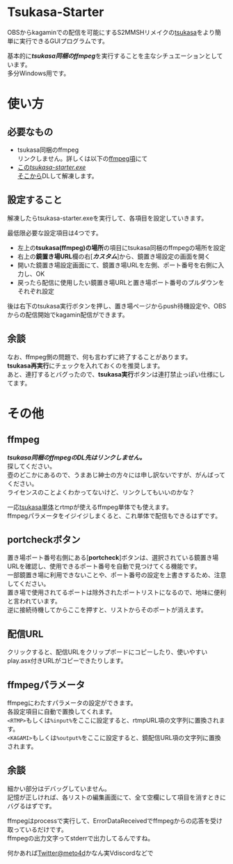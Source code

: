 # Tsukasa-Starter

OBSからkagaminでの配信を可能にするS2MMSHリメイクの[tsukasa](https://github.com/shinji3/tsukasa.exe)をより簡単に実行できるGUIプログラムです。

基本的に***tsukasa同梱のffmpeg***を実行することを主なシチュエーションとしています。  
多分Windows用です。

# 使い方

## 必要なもの

- tsukasa同梱のffmpeg  
リンクしません。詳しくは以下の[ffmpeg項](https://github.com/meto4d/tsukasa-starter#ffmpeg)にて
- [この*tsukasa-starter.exe*](https://github.com/meto4d/tsukasa-starter/releases)  
[そこから](https://github.com/meto4d/tsukasa-starter/releases)DLして解凍します。  

## 設定すること
解凍したらtsukasa-starter.exeを実行して、各項目を設定していきます。

最低限必要な設定項目は4つです。
- 左上の**tsukasa(ffmpeg)の場所**の項目にtsukasa同梱のffmpegの場所を設定
- 右上の**鏡置き場URL**欄の右[***カスタム***]から、鏡置き場設定の画面を開く
- 開いた鏡置き場設定画面にて、鏡置き場URLを左側、ポート番号を右側に入力し、OK
- 戻ったら配信に使用したい鏡置き場URLと置き場ポート番号のプルダウンをそれぞれ設定

後は右下のtsukasa実行ボタンを押し、置き場ページからpush待機設定や、OBSからの配信開始でkagamin配信ができます。

## 余談
なお、ffmpeg側の問題で、何も言わずに終了することがあります。  
**tsukasa再実行**にチェックを入れておくのを推奨します。  
あと、連打するとバグったので、**tsukasa実行**ボタンは連打禁止っぽい仕様にしてます。

# その他

## ffmpeg
***tsukasa同梱のffmpegのDL先はリンクしません。***  
探してください。  
壺のどこかにあるので、うまあじ紳士の方々には申し訳ないですが、がんばってください。  
ライセンスのことよくわかってないけど、リンクしてもいいのかな？

一応[tsukasa単体](https://github.com/shinji3/tsukasa.exe)とrtmpが使えるffmpeg単体でも使えます。  
ffmpegパラメータをイジイジしまくると、これ単体で配信もできるはずです。

## portcheckボタン

置き場ポート番号右側にある[**portcheck**]ボタンは、選択されている鏡置き場URLを確認し、使用できるポート番号を自動で見つけてくる機能です。  
一部鏡置き場に利用できないことや、ポート番号の設定を上書きするため、注意してください。  
置き場で使用されてるポートは除外されたポートリストになるので、地味に便利と言われています。  
逆に接続待機してからここを押すと、リストからそのポートが消えます。

## 配信URL

クリックすると、配信URLをクリップボードにコピーしたり、使いやすいplay.asx付きURLがコピーできたりします。

## ffmpegパラメータ

ffmpegにわたすパラメータの設定ができます。  
各設定項目に自動で置換してくれます。  
`<RTMP>`もしくは`%input%`をここに設定すると、rtmpURL項の文字列に置換されます。  
`<KAGAMI>`もしくは`%output%`をここに設定すると、鏡配信URL項の文字列に置換されます。  

## 余談

細かい部分はデバッグしていません。  
記憶が正しければ、各リストの編集画面にて、全て空欄にして項目を消すときにバグるはずです。

ffmpegはprocessで実行して、ErrorDataReceivedでffmpegからの応答を受け取っているだけです。  
ffmpegの出力文字ってstderrで出力してるんですね。

何かあれば[Twitter@meto4d](https://twitter.com/meto4d)かなん実Vdiscordなどで
